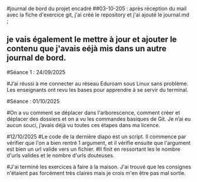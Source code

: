 #journal de bord du projet encadré
##03-10-205 : après réception du mail avec la fiche d'exercice git, j'ai créé le repository et j'ai ajouté le journal.md ;
## je vais également le mettre à jour et ajouter le contenu que j'avais eéjà mis dans un autre journal de bord.

#Séance 1 : 24/09/2025

#J’ai réussi à me connecter au réseau Eduroam sous Linux sans problème. Les enseignants ont revu les bases pour apprendre à se servir du terminal.


#Séance  : 01/10/2025

#On a vu comment se déplacer dans l'arborescence, comment créer et déplacer des dossiers et on a vu les commandes basiques de Git. Je n’ai eu aucun souci, j’avais déjà vu toutes ces étapes dans ma licence. 



#12/10/2025
#Le code de la dernière diapo est un script. Il commence par vérifier que l'on a bien rentré 1 argument, et il vérifie ensuite que l'argument est bien un url valide vers un fichier.
#Il finit en ressortant les le nombre d'urls valides et le nombre d'urls douteuses.

#J'ai terminé les exercices à faire à la maison. J'ai trouvé que les consignes n'étaient pas forcément très claires mais je crois m'en être pas mal sortie. 
